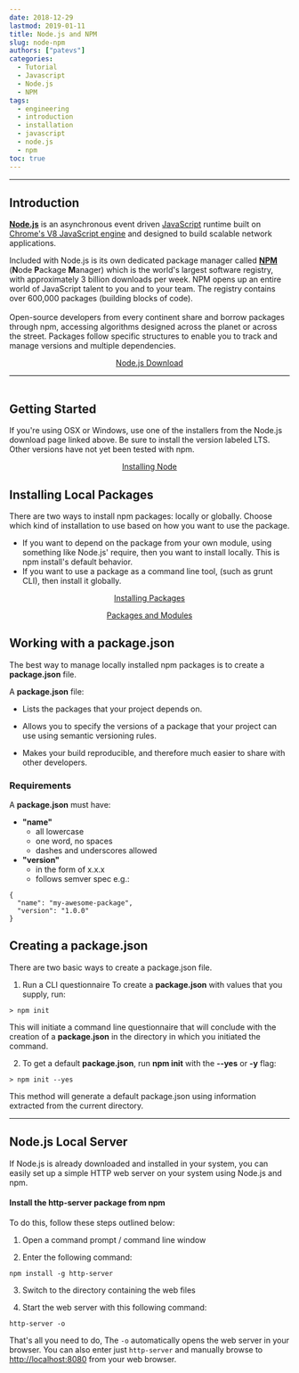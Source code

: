 ```yaml
---
date: 2018-12-29
lastmod: 2019-01-11
title: Node.js and NPM
slug: node-npm
authors: ["patevs"]
categories:
  - Tutorial
  - Javascript
  - Node.js
  - NPM
tags:
  - engineering
  - introduction
  - installation
  - javascript
  - node.js
  - npm
toc: true
---
```


----

## Introduction

<div style="border-bottom:1px solid black;">
<p>
<Strong><a href="https://nodejs.org/en/">Node.js</a></Strong> is an asynchronous event driven <a href="https://en.wikipedia.org/wiki/JavaScript">JavaScript</a> runtime built on <a href="https://v8.dev/">Chrome's V8 JavaScript engine</a> and designed to build scalable network applications.

Included with Node.js is its own dedicated package manager called <strong><a href="https://www.npmjs.com/">NPM</a></strong> (<strong>N</Strong>ode <Strong>P</Strong>ackage <Strong>M</Strong>anager) which is the world's largest software registry, with approximately 3 billion downloads per week. NPM opens up an entire world of JavaScript talent to you and to your team. The registry contains over 600,000 packages (building blocks of code).<br> 
<br>
Open-source developers from every continent share and borrow packages through npm, accessing algorithms designed across the planet or across the street. Packages follow specific structures to enable you to track and manage versions and multiple dependencies.
</p>
<p style="text-align:center"><a href="https://nodejs.org/en/download/">Node.js Download</a></p>
</div>
<br>

## Getting Started

If you're using OSX or Windows, use one of the installers from the Node.js download page linked above. Be sure to install the version labeled LTS. Other versions have not yet been tested with npm.

<p style="text-align:center"><a href="https://docs.npmjs.com/getting-started/installing-node">Installing Node</a></p>

## Installing Local Packages

There are two ways to install npm packages: locally or globally. Choose which kind of installation to use based on how you want to use the package.

* If you want to depend on the package from your own module, using something like Node.js' require, then you want to install locally. This is npm install's default behavior.
* If you want to use a package as a command line tool, (such as grunt CLI), then install it globally.

<p style="text-align:center"><a href="https://docs.npmjs.com/getting-started/installing-npm-packages-locally">Installing Packages</a></p>
<p style="text-align:center"><a href="https://docs.npmjs.com/getting-started/packages">Packages and Modules</a></p>

## Working with a package.json

The best way to manage locally installed npm packages is to create a **package.json** file.

A **package.json** file:

* Lists the packages that your project depends on.

* Allows you to specify the versions of a package that your project can use using semantic versioning rules.

* Makes your build reproducible, and therefore much easier to share with other developers.

### Requirements

A **package.json** must have:

* **"name"**
	* all lowercase
	* one word, no spaces
	* dashes and underscores allowed
* **"version"**
	* in the form of x.x.x
	* follows semver spec e.g.:

```
{
  "name": "my-awesome-package",
  "version": "1.0.0"
}
```

## Creating a package.json

There are two basic ways to create a package.json file.

1. Run a CLI questionnaire
To create a **package.json** with values that you supply, run:
```
> npm init
```
This will initiate a command line questionnaire that will conclude with the creation of a **package.json** in the directory in which you initiated the command.

2. To get a default **package.json**, run **npm init** with the **--yes** or **-y** flag:
```
> npm init --yes
```
This method will generate a default package.json using information extracted from the current directory.
<br>

----

## Node.js Local Server

If Node.js is already downloaded and installed in your system, you can easily set up a simple HTTP web server on your system using Node.js and npm.

#### Install the http-server package from npm

To do this, follow these steps outlined below:

1. Open a command prompt / command line window

2. Enter the following command:
```
npm install -g http-server
```

3. Switch to the directory containing the web files

4. Start the web server with this following command:
```
http-server -o
```

That's all you need to do, The ```-o``` automatically opens the web server in your browser. You can also enter just ```http-server``` and manually browse to <a href="http://localhost:8080" target="_blank">http://localhost:8080</a> from your web browser.
